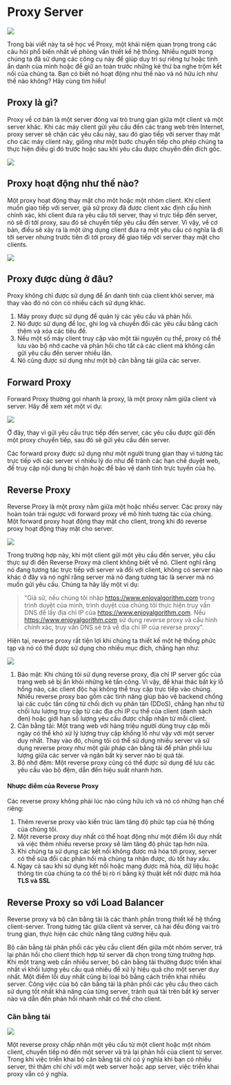# Proxy Server

![](./assets/background.jpg)

Trong bài viết này ta sẽ học về Proxy, một khái niệm quan trọng trong các câu hỏi phổ biến nhất về phỏng vấn thiết kế hệ thống. Nhiều người trong chúng ta đã sử dụng các công cụ này để giúp duy trì sự riêng tư hoặc tính ẩn danh của mình hoặc để giữ an toàn trước những kẻ thứ ba nghe trộm kết nối của chúng ta. Bạn có biết nó hoạt động như thế nào và nó hữu ích như thế nào không? Hãy cùng tìm hiểu!

## Proxy là gì?

Proxy về cơ bản là một server đóng vai trò trung gian giữa một client và một server khác. Khi các máy client gửi yêu cầu đến các trang web trên Internet, proxy server sẽ chặn các yêu cầu này, sau đó giao tiếp với server thay mặt cho các máy client này, giống như một bước chuyển tiếp cho phép chúng ta thực hiện điều gì đó trước hoặc sau khi yêu cầu được chuyển đến đích gốc.

![](./assets/proxy.png)

## Proxy hoạt động như thế nào?

Một proxy hoạt động thay mặt cho một hoặc một nhóm client. Khi client muốn giao tiếp với server, giả sử proxy đã được client xác định cấu hình chính xác, khi client đưa ra yêu cầu tới server, thay vì trực tiếp đến server, nó sẽ đi tới proxy, sau đó sẽ chuyển tiếp yêu cầu đến server. Vì vậy, về cơ bản, điều sẽ xảy ra là một ứng dụng client đưa ra một yêu cầu có nghĩa là đi tới server nhưng trước tiên đi tới proxy để giao tiếp với server thay mặt cho clients.

![](./assets/work.png)

## Proxy được dùng ở đâu?

Proxy không chỉ được sử dụng để ẩn danh tính của client khỏi server, mà thay vào đó nó còn có nhiều cách sử dụng khác.
1. Máy proxy được sử dụng để quản lý các yêu cầu và phản hồi.
2. Nó được sử dụng để lọc, ghi log và chuyển đổi các yêu cầu bằng cách thêm và xóa các tiêu đề.
3. Nếu một số máy client truy cập vào một tài nguyên cụ thể, proxy có thể lưu vào bộ nhớ cache và phản hồi cho tất cả các client mà không cần gửi yêu cầu đến server nhiều lần.
4. Nó cũng được sử dụng như một bộ cân bằng tải giữa các server.

## Forward Proxy 

Forward Proxy thường gọi nhanh là proxy, là một proxy nằm giữa client và server. Hãy để xem xét một ví dụ:

![](./assets/forward.png)

Ở đây, thay vì gửi yêu cầu trực tiếp đến server, các yêu cầu được gửi đến một proxy chuyển tiếp, sau đó sẽ gửi yêu cầu đến server.

Các forward proxy được sử dụng như một người trung gian thay vì tương tác trực tiếp với các server vì nhiều lý do như để tránh các hạn chế duyệt web, để truy cập nội dung bị chặn hoặc để bảo vệ danh tính trực tuyến của họ.

## Reverse Proxy

Reverse Proxy là một proxy nằm giữa một hoặc nhiều server. Các proxy này hoàn toàn trái ngược với forward proxy về mô hình tương tác của chúng. Một forward proxy hoạt động thay mặt cho client, trong khi đó reverse proxy hoạt động thay mặt cho server.

![](./assets/reverse.png)

Trong trường hợp này, khi một client gửi một yêu cầu đến server, yêu cầu thực sự đi đến Reverse Proxy mà client không biết về nó. Client nghĩ rằng nó đang tương tác trực tiếp với server và đối với client, không có server nào khác ở đây và nó nghĩ rằng server mà nó đang tương tác là server mà nó muốn gửi yêu cầu. Chúng ta hãy lấy một ví dụ:

> "Giả sử, nếu chúng tôi nhập https://www.enjoyalgorithm.com trong trình duyệt của mình, trình duyệt của chúng tôi thực hiện truy vấn DNS để lấy địa chỉ IP của https://www.enjoyalgorithm.com. Nếu https://www.enjoyalgorithm.com sử dụng reverse proxy và cấu hình chính xác, truy vấn DNS sẽ trả về địa chỉ IP của reverse proxy".

Hiện tại, reverse proxy rất tiện lợi khi chúng ta thiết kế một hệ thống phức tạp và nó có thể được sử dụng cho nhiều mục đích, chẳng hạn như:

![](./assets/purpose.png)

1. Bảo mật: Khi chúng tôi sử dụng reverse proxy, địa chỉ IP server gốc của trang web sẽ bị ẩn khỏi những kẻ tấn công. Vì vậy, để khai thác bất kỳ lỗ hổng nào, các client độc hại không thể truy cập trực tiếp vào chúng. Nhiều reverse proxy bao gồm các tính năng giúp bảo vệ backend chống lại các cuộc tấn công từ chối dịch vụ phân tán (DDoS), chẳng hạn như từ chối lưu lượng truy cập từ các địa chỉ IP cụ thể của client (danh sách đen) hoặc giới hạn số lượng yêu cầu được chấp nhận từ mỗi client.
2. Cân bằng tải: Một trang web với hàng triệu người dùng truy cập mỗi ngày có thể khó xử lý lượng truy cập khổng lồ như vậy với một server duy nhất. Thay vào đó, chúng tôi có thể sử dụng nhiều server và sử dụng reverse proxy như một giải pháp cân bằng tải để phân phối lưu lượng giữa các server và ngăn bất kỳ server nào bị quá tải.
3. Bộ nhớ đệm: Một reverse proxy cũng có thể được sử dụng để lưu các yêu cầu vào bộ đệm, dẫn đến hiệu suất nhanh hơn.

#### Nhược điểm của Reverse Proxy

Các reverse proxy không phải lúc nào cũng hữu ích và nó có những hạn chế riêng:
1. Thêm reverse proxy vào kiến trúc làm tăng độ phức tạp của hệ thống của chúng tôi.
2. Một reverse proxy duy nhất có thể hoạt động như một điểm lỗi duy nhất và việc thêm nhiều reverse proxy sẽ làm tăng độ phức tạp hơn nữa.
3. Khi chúng ta sử dụng các kết nối không được mã hóa tới proxy, server có thể sửa đổi các phản hồi mà chúng ta nhận được, dù tốt hay xấu.
4. Ngay cả sau khi sử dụng kết nối hoặc mạng được mã hóa, dữ liệu hoặc thông tin của chúng ta có thể bị rò rỉ bằng kỹ thuật kết nối được mã hóa **TLS và SSL**

## Reverse Proxy so với Load Balancer

Reverse proxy và bộ cân bằng tải là các thành phần trong thiết kế hệ thống client-server. Trong tương tác giữa client và server, cả hai đều đóng vai trò trung gian, thực hiện các chức năng tăng cường hiệu quả.

Bộ cân bằng tải phân phối các yêu cầu client đến giữa một nhóm server, trả lại phản hồi cho client thích hợp từ server đã chọn trong từng trường hợp. Khi một trang web cần nhiều server, bộ cân bằng tải thường được triển khai nhất vì khối lượng yêu cầu quá nhiều để xử lý hiệu quả cho một server duy nhất. Một điểm lỗi duy nhất cũng bị loại bỏ bằng cách triển khai nhiều server. Công việc của bộ cân bằng tải là phân phối các yêu cầu theo cách sử dụng tốt nhất khả năng của từng server, tránh quá tải trên bất kỳ server nào và dẫn đến phản hồi nhanh nhất có thể cho client.

### Cân bằng tải

![](./assets/vs.png)

Một reverse proxy chấp nhận một yêu cầu từ một client hoặc một nhóm client, chuyển tiếp nó đến một server và trả lại phản hồi của client từ server. Trong khi việc triển khai bộ cân bằng tải chỉ có ý nghĩa khi bạn có nhiều server, thì thậm chí chỉ với một web server hoặc app server, việc triển khai proxy vẫn có ý nghĩa.
